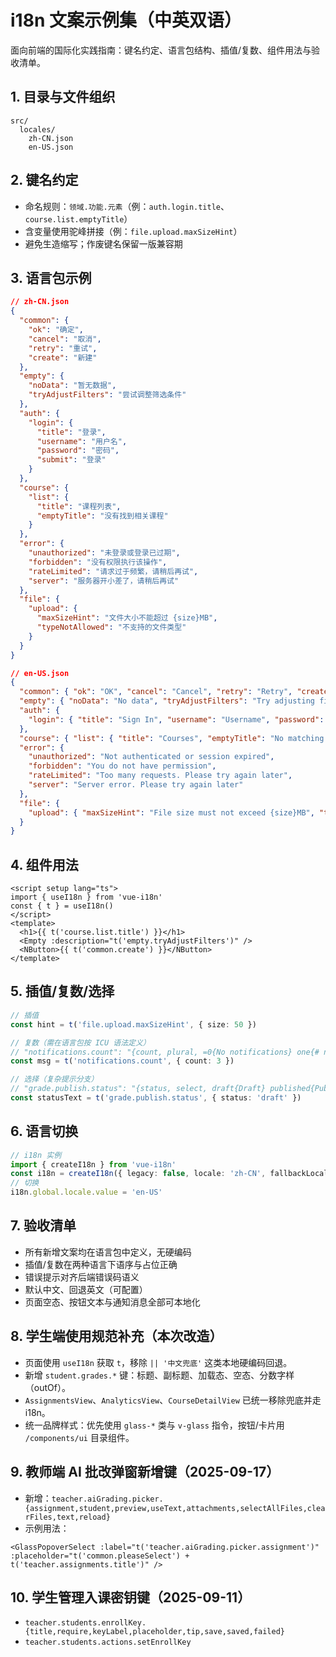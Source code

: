 # i18n 文案示例集（中英双语）

面向前端的国际化实践指南：键名约定、语言包结构、插值/复数、组件用法与验收清单。

## 1. 目录与文件组织
```
src/
  locales/
    zh-CN.json
    en-US.json
```

## 2. 键名约定
- 命名规则：`领域.功能.元素`（例：`auth.login.title`、`course.list.emptyTitle`）
- 含变量使用驼峰拼接（例：`file.upload.maxSizeHint`）
- 避免生造缩写；作废键名保留一版兼容期

## 3. 语言包示例
```json
// zh-CN.json
{
  "common": {
    "ok": "确定",
    "cancel": "取消",
    "retry": "重试",
    "create": "新建"
  },
  "empty": {
    "noData": "暂无数据",
    "tryAdjustFilters": "尝试调整筛选条件"
  },
  "auth": {
    "login": {
      "title": "登录",
      "username": "用户名",
      "password": "密码",
      "submit": "登录"
    }
  },
  "course": {
    "list": {
      "title": "课程列表",
      "emptyTitle": "没有找到相关课程"
    }
  },
  "error": {
    "unauthorized": "未登录或登录已过期",
    "forbidden": "没有权限执行该操作",
    "rateLimited": "请求过于频繁，请稍后再试",
    "server": "服务器开小差了，请稍后再试"
  },
  "file": {
    "upload": {
      "maxSizeHint": "文件大小不能超过 {size}MB",
      "typeNotAllowed": "不支持的文件类型"
    }
  }
}
```
```json
// en-US.json
{
  "common": { "ok": "OK", "cancel": "Cancel", "retry": "Retry", "create": "Create" },
  "empty": { "noData": "No data", "tryAdjustFilters": "Try adjusting filters" },
  "auth": {
    "login": { "title": "Sign In", "username": "Username", "password": "Password", "submit": "Sign In" }
  },
  "course": { "list": { "title": "Courses", "emptyTitle": "No matching courses" } },
  "error": {
    "unauthorized": "Not authenticated or session expired",
    "forbidden": "You do not have permission",
    "rateLimited": "Too many requests. Please try again later",
    "server": "Server error. Please try again later"
  },
  "file": {
    "upload": { "maxSizeHint": "File size must not exceed {size}MB", "typeNotAllowed": "Unsupported file type" }
  }
}
```

## 4. 组件用法
```vue
<script setup lang="ts">
import { useI18n } from 'vue-i18n'
const { t } = useI18n()
</script>
<template>
  <h1>{{ t('course.list.title') }}</h1>
  <Empty :description="t('empty.tryAdjustFilters')" />
  <NButton>{{ t('common.create') }}</NButton>
</template>
```

## 5. 插值/复数/选择
```ts
// 插值
const hint = t('file.upload.maxSizeHint', { size: 50 })

// 复数（需在语言包按 ICU 语法定义）
// "notifications.count": "{count, plural, =0{No notifications} one{# notification} other{# notifications}}"
const msg = t('notifications.count', { count: 3 })

// 选择（复杂提示分支）
// "grade.publish.status": "{status, select, draft{Draft} published{Published} other{Unknown}}"
const statusText = t('grade.publish.status', { status: 'draft' })
```

## 6. 语言切换
```ts
// i18n 实例
import { createI18n } from 'vue-i18n'
const i18n = createI18n({ legacy: false, locale: 'zh-CN', fallbackLocale: 'en-US', messages: { 'zh-CN': zhCN, 'en-US': enUS } })
// 切换
i18n.global.locale.value = 'en-US'
```

## 7. 验收清单
- 所有新增文案均在语言包中定义，无硬编码
- 插值/复数在两种语言下语序与占位正确
- 错误提示对齐后端错误码语义
- 默认中文、回退英文（可配置）
- 页面空态、按钮文本与通知消息全部可本地化

## 8. 学生端使用规范补充（本次改造）
- 页面使用 `useI18n` 获取 `t`，移除 `|| '中文兜底'` 这类本地硬编码回退。
- 新增 `student.grades.*` 键：标题、副标题、加载态、空态、分数字样（outOf）。
- `AssignmentsView`、`AnalyticsView`、`CourseDetailView` 已统一移除兜底并走 i18n。
- 统一品牌样式：优先使用 `glass-*` 类与 `v-glass` 指令，按钮/卡片用 `/components/ui` 目录组件。

## 9. 教师端 AI 批改弹窗新增键（2025-09-17）
- 新增：`teacher.aiGrading.picker.{assignment,student,preview,useText,attachments,selectAllFiles,clearFiles,text,reload}`
- 示例用法：
```vue
<GlassPopoverSelect :label="t('teacher.aiGrading.picker.assignment')" :placeholder="t('common.pleaseSelect') + t('teacher.assignments.title')" />
```

## 10. 学生管理入课密钥键（2025-09-11）
- `teacher.students.enrollKey.{title,require,keyLabel,placeholder,tip,save,saved,failed}`
- `teacher.students.actions.setEnrollKey`
